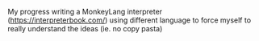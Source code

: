 My progress writing a MonkeyLang interpreter (https://interpreterbook.com/) using different language to force myself to really understand the ideas (ie. no copy pasta)
